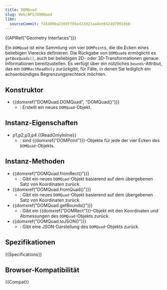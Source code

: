 ```yaml
---
title: DOMQuad
slug: Web/API/DOMQuad
l10n:
  sourceCommit: f45409ba2169ff05e433d21aa4ee0424079916b8
---
```


{{APIRef("Geometry Interfaces")}}

Ein `DOMQuad` ist eine Sammlung von vier `DOMPoint`s, die die Ecken eines beliebigen Vierecks definieren. Die Rückgabe von `DOMQuad`s ermöglicht es `getBoxQuads()`, auch bei beliebigen 2D- oder 3D-Transformationen genaue Informationen bereitzustellen. Es verfügt über ein nützliches `bounds`-Attribut, das ein `DOMRectReadOnly` zurückgibt, für Fälle, in denen Sie lediglich ein achsenbündiges Begrenzungsrechteck möchten.

## Konstruktor

- {{domxref("DOMQuad.DOMQuad", "DOMQuad()")}}
  - : Erstellt ein neues `DOMQuad`-Objekt.

## Instanz-Eigenschaften

- p1,p2,p3,p4 {{ReadOnlyInline}}
  - : sind {{domxref("DOMPoint")}}-Objekte für jede der vier Ecken des `DOMQuad`-Objekts.

## Instanz-Methoden

- {{domxref("DOMQuad.fromRect()")}}
  - : Gibt ein neues `DOMQuad`-Objekt basierend auf dem übergebenen Satz von Koordinaten zurück.
- {{domxref("DOMQuad.fromQuad()")}}
  - : Gibt ein neues `DOMQuad`-Objekt basierend auf dem übergebenen Satz von Koordinaten zurück.
- {{domxref("DOMQuad.getBounds()")}}
  - : Gibt ein {{domxref("DOMRect")}}-Objekt mit den Koordinaten und Abmessungen des `DOMQuad`-Objekts zurück.
- {{domxref("DOMQuad.toJSON()")}}
  - : Gibt eine JSON-Darstellung des `DOMQuad`-Objekts zurück.

## Spezifikationen

{{Specifications}}

## Browser-Kompatibilität

{{Compat}}
